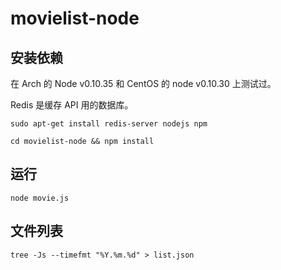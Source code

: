 # movielist-node

## 安装依赖

在 Arch 的 Node v0.10.35 和 CentOS 的 node v0.10.30 上测试过。

Redis 是缓存 API 用的数据库。


```
sudo apt-get install redis-server nodejs npm
```

```
cd movielist-node && npm install
```

## 运行

```
node movie.js
```

## 文件列表

```
tree -Js --timefmt "%Y.%m.%d" > list.json
```

